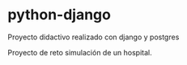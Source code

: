 # python-django
Proyecto didactivo realizado con django y postgres

Proyecto de reto simulación de un hospital.

